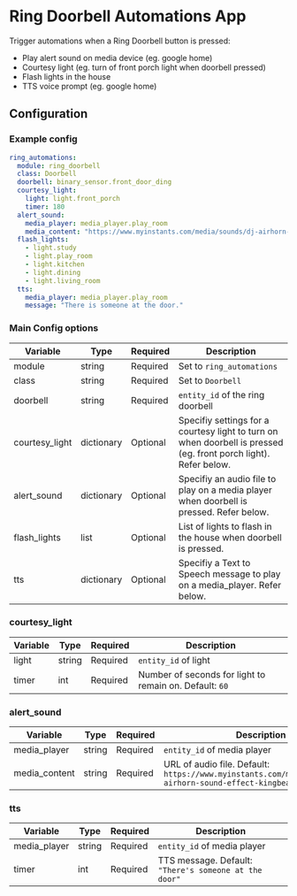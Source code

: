 # Ring Doorbell Automations App
Trigger automations when a Ring Doorbell button is pressed:

* Play alert sound on media device (eg. google home)
* Courtesy light (eg. turn of front porch light when doorbell pressed)
* Flash lights in the house
* TTS voice prompt (eg. google home)

## Configuration

### Example config

```yaml
ring_automations:
  module: ring_doorbell
  class: Doorbell
  doorbell: binary_sensor.front_door_ding
  courtesy_light: 
    light: light.front_porch
    timer: 180
  alert_sound:
    media_player: media_player.play_room
    media_content: "https://www.myinstants.com/media/sounds/dj-airhorn-sound-effect-kingbeatz_1.mp3"
  flash_lights:
    - light.study
    - light.play_room
    - light.kitchen
    - light.dining
    - light.living_room
  tts:
    media_player: media_player.play_room
    message: "There is someone at the door."
```


### Main Config options

| Variable       | Type       | Required | Description                                                                                                      |
| -------------- | ---------- | -------- | ---------------------------------------------------------------------------------------------------------------- |
| module         | string     | Required | Set to `ring_automations`                                                                                        |
| class          | string     | Required | Set to `Doorbell`                                                                                                |
| doorbell       | string     | Required | `entity_id` of the ring doorbell                                                                                 |
| courtesy_light | dictionary | Optional | Specifiy settings for a courtesy light to turn on when doorbell is pressed (eg. front porch light). Refer below. |
| alert_sound    | dictionary | Optional | Specifiy an audio file to play on a media player when doorbell is pressed. Refer below.                          |
| flash_lights   | list       | Optional | List of lights to flash in the house when doorbell is pressed.                                                   |
| tts            | dictionary | Optional | Specifiy a Text to Speech message to play on a media_player. Refer below.                                        |

### courtesy_light

| Variable | Type   | Required | Description                                             |
| -------- | ------ | -------- | ------------------------------------------------------- |
| light    | string | Required | `entity_id` of light                                    |
| timer    | int    | Required | Number of seconds for light to remain on. Default: `60` |

### alert_sound

| Variable      | Type   | Required | Description                                                                                                   |
| ------------- | ------ | -------- | ------------------------------------------------------------------------------------------------------------- |
| media_player  | string | Required | `entity_id` of media player                                                                                   |
| media_content | string | Required | URL of audio file. Default: `https://www.myinstants.com/media/sounds/dj-airhorn-sound-effect-kingbeatz_1.mp3` |

### tts

| Variable     | Type   | Required | Description                                           |
| ------------ | ------ | -------- | ----------------------------------------------------- |
| media_player | string | Required | `entity_id` of media player                           |
| timer        | int    | Required | TTS message. Default: `"There's someone at the door"` |

